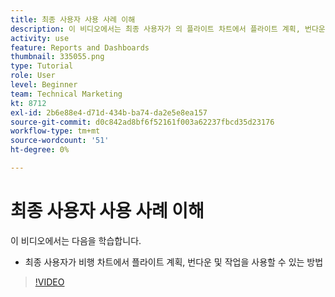 ```yaml
---
title: 최종 사용자 사용 사례 이해
description: 이 비디오에서는 최종 사용자가 의 플라이트 차트에서 플라이트 계획, 번다운 및 작업을 어떻게 사용할 수 있는지 알아봅니다 [!DNL  Workfront].
activity: use
feature: Reports and Dashboards
thumbnail: 335055.png
type: Tutorial
role: User
level: Beginner
team: Technical Marketing
kt: 8712
exl-id: 2b6e88e4-d71d-434b-ba74-da2e5e8ea157
source-git-commit: d0c842ad8bf6f52161f003a62237fbcd35d23176
workflow-type: tm+mt
source-wordcount: '51'
ht-degree: 0%

---
```


# 최종 사용자 사용 사례 이해

이 비디오에서는 다음을 학습합니다.

* 최종 사용자가 비행 차트에서 플라이트 계획, 번다운 및 작업을 사용할 수 있는 방법

>[!VIDEO](https://video.tv.adobe.com/v/335055/?quality=12)
